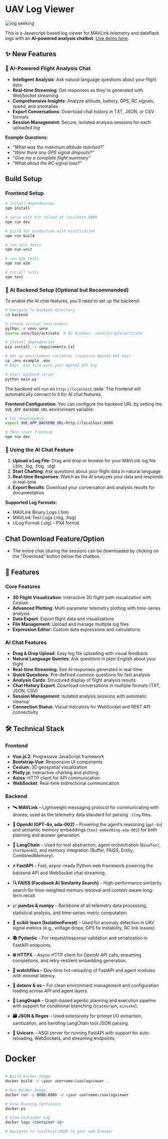 # UAV Log Viewer

![log seeking](preview.gif "Logo Title Text 1")

This is a Javascript-based log viewer for MAVLink telemetry and dataflash logs with an **AI-powered analysis chatbot**.
[Live demo here](http://plot.ardupilot.org).

## ✨ New Features

### 🤖 AI-Powered Flight Analysis Chat
- **Intelligent Analysis**: Ask natural language questions about your flight data
- **Real-time Streaming**: Get responses as they're generated with WebSocket streaming
- **Comprehensive Insights**: Analyze altitude, battery, GPS, RC signals, speed, and anomalies
- **Export Conversations**: Download chat history in TXT, JSON, or CSV formats
- **Session Management**: Secure, isolated analysis sessions for each uploaded log

**Example Questions:**
- *"What was the maximum altitude reached?"*
- *"Were there any GPS signal dropouts?"*
- *"Give me a complete flight summary"*
- *"What about the RC signal loss?"*

## Build Setup

### Frontend Setup

``` bash
# install dependencies
npm install

# serve with hot reload at localhost:8080
npm run dev

# build for production with minification
npm run build

# run unit tests
npm run unit

# run e2e tests
npm run e2e

# run all tests
npm test
```

### 🤖 AI Backend Setup (Optional but Recommended)

To enable the AI chat features, you'll need to set up the backend:

``` bash
# Navigate to backend directory
cd backend

# Create virtual environment
python -m venv venv
source venv/bin/activate  # On Windows: venv\Scripts\activate

# Install dependencies
pip install -r requirements.txt

# Set up environment variables (requires OpenAI API key)
cp .env.example .env
# Edit .env file with your OpenAI API key

# Start backend server
python main.py
```

The backend will run on `http://localhost:8000`. The frontend will automatically connect to it for AI chat features.

**Frontend Configuration:**
You can configure the backend URL by setting the `VUE_APP_BACKEND_URL` environment variable:

```bash
# For development
export VUE_APP_BACKEND_URL=http://localhost:8000

# Then start frontend
npm run dev
```

### 🌟 Using the AI Chat Feature

1. **Upload a Log File**: Drag and drop or browse for your MAVLink log file (.bin, .log, .tlog, .ulg)
2. **Start Chatting**: Ask questions about your flight data in natural language
3. **Real-time Responses**: Watch as the AI analyzes your data and responds in real-time
4. **Export Results**: Download your conversation and analysis results for documentation

**Supported Log Formats:**
- MAVLink Binary Logs (.bin)
- MAVLink Text Logs (.log, .tlog)
- ULog Format (.ulg) - PX4 format

## Chat Download Feature/Option
- The entire chat (during the session) can be downloaded by clicking on the "Download" button below the chatbox.

## 🎯 Features

### Core Features
- **3D Flight Visualization**: Interactive 3D flight path visualization with Cesium
- **Advanced Plotting**: Multi-parameter telemetry plotting with time-series analysis
- **Data Export**: Export flight data and visualizations
- **File Management**: Upload and manage multiple log files
- **Expression Editor**: Custom data expressions and calculations

### AI Chat Features
- **Drag & Drop Upload**: Easy log file uploading with visual feedback
- **Natural Language Queries**: Ask questions in plain English about your flight
- **Real-time Streaming**: See AI responses generated in real-time
- **Quick Questions**: Pre-defined common questions for fast analysis
- **Analysis Cards**: Structured display of flight analysis results
- **Chat History Export**: Download conversations in multiple formats (TXT, JSON, CSV)
- **Session Management**: Isolated analysis sessions with automatic cleanup
- **Connection Status**: Visual indicators for WebSocket and REST API connectivity

## 🛠️ Technical Stack

### Frontend
- **Vue.js 2**: Progressive JavaScript framework
- **Bootstrap Vue**: Responsive UI components
- **Cesium**: 3D geospatial visualization
- **Plotly.js**: Interactive charting and plotting
- **Axios**: HTTP client for API communication
- **WebSocket**: Real-time bidirectional communication

### Backend

* **🛰 MAVLink** –
  Lightweight messaging protocol for communicating with drones; used as the telemetry data standard for parsing `.tlog` files.

* **🧠 OpenAI (GPT-4o, ada-002)** –
  Powering the agent’s reasoning (`gpt-4o`) and semantic memory embeddings (`text-embedding-ada-002`) for both planning and answer generation.

* **🦜 LangChain** –
  Used for tool abstraction, agent orchestration (`BaseTool`, `ChatOpenAI`), and memory integration (Buffer, FAISS, Entity, CombinedMemory).

* **⚡ FastAPI** –
  Fast, async-ready Python web framework powering the backend API and WebSocket chat streaming.

* **🔍 FAISS (Facebook AI Similarity Search)** –
  High-performance similarity search for time-weighted memory retrieval and context-aware long-term recall.

* **📈 pandas & numpy** –
  Backbone of all telemetry data processing, statistical analysis, and time-series metric computation.

* **🧰 scikit-learn (IsolationForest)** –
  Used for anomaly detection in UAV signal metrics (e.g., voltage drops, GPS fix instability, RC link losses).

* **📚 Pydantic** –
  For request/response validation and serialization in FastAPI endpoints.

* **🌐 HTTPX** –
  Async HTTP client for OpenAI API calls, streaming completions, and retry-resilient embedding generation.

* **🧪 watchfiles** –
  Dev-time hot-reloading of FastAPI and agent modules with minimal latency.

* **🔧 dotenv & os** –
  For clean environment management and configuration loading across API and agent layers.

* **🔄 LangGraph** –
  Graph-based agentic planning and execution pipeline with support for conditional branching (`StateGraph`, `ainvoke`).

* **🗃 JSON & Regex** –
  Used extensively for prompt I/O extraction, sanitization, and handling LangChain tool JSON parsing.

* **🧼 Uvicorn** –
  ASGI server for running FastAPI with support for auto-reloading, WebSockets, and streaming endpoints.


# Docker

``` bash

# Build Docker Image
docker build -t <your username>/uavlogviewer .

# Run Docker Image
docker run -p 8080:8080 -d <your username>/uavlogviewer

# View Running Containers
docker ps

# View Container Log
docker logs <container id>

# Navigate to localhost:8080 in your web browser

```
